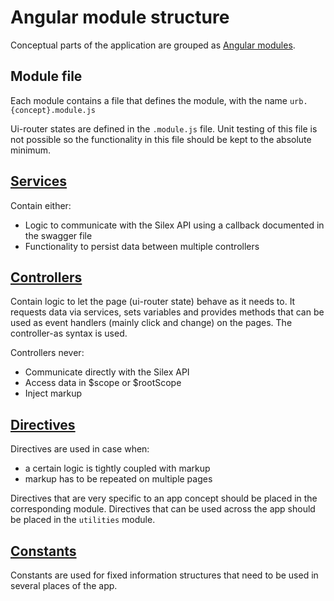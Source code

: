 # Angular module structure

Conceptual parts of the application are grouped as [Angular modules](https://docs.angularjs.org/guide/module).

## Module file
 Each module contains a file that defines the module, with the name `urb.{concept}.module.js`

 Ui-router states are defined in the `.module.js` file. Unit testing of this file is not possible so the functionality in this file should be kept to the absolute minimum.

## [Services](https://docs.angularjs.org/guide/services)
 Contain either:
 
- Logic to communicate with the Silex API using a callback documented in the swagger file
- Functionality to persist data between multiple controllers

## [Controllers](https://docs.angularjs.org/guide/controller)
 Contain logic to let the page (ui-router state) behave as it needs to. It requests data via services, sets variables and provides methods that can be used as event handlers (mainly click and change) on the pages.
The controller-as syntax is used.

Controllers never:

- Communicate directly with the Silex API
- Access data in $scope or $rootScope
- Inject markup

## [Directives](https://docs.angularjs.org/guide/directive)
 Directives are used in case when:
 
- a certain logic is tightly coupled with markup
- markup has to be repeated on multiple pages

Directives that are very specific to an app concept should be placed in the corresponding module.
Directives that can be used across the app should be placed in the `utilities` module.

## [Constants](http://twofuckingdevelopers.com/2014/06/angularjs-best-practices-001-constants)
 Constants are used for fixed information structures that need to be used in several places of the app.


